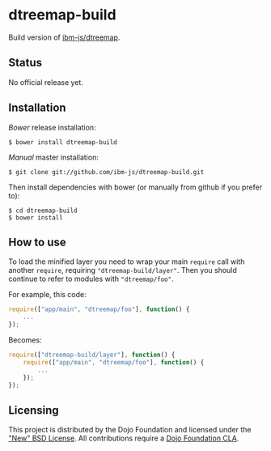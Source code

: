# dtreemap-build

Build version of [ibm-js/dtreemap](https://github.com/ibm-js/dtreemap).

## Status

No official release yet.

## Installation

_Bower_ release installation:

    $ bower install dtreemap-build

_Manual_ master installation:

    $ git clone git://github.com/ibm-js/dtreemap-build.git

Then install dependencies with bower (or manually from github if you prefer to):

	$ cd dtreemap-build
	$ bower install


## How to use

To load the minified layer you need to wrap your main `require` call with another `require`, requiring `"dtreemap-build/layer"`. Then you should continue to
refer to modules with `"dtreemap/foo"`.

For example, this code:
```js
require(["app/main", "dtreemap/foo"], function() {
	...
});
```
Becomes:
```js
require(["dtreemap-build/layer"], function() {
	require(["app/main", "dtreemap/foo"], function() {
		...
	});
});
```

## Licensing

This project is distributed by the Dojo Foundation and licensed under the ["New" BSD License](./LICENSE).
All contributions require a [Dojo Foundation CLA](http://dojofoundation.org/about/claForm).
